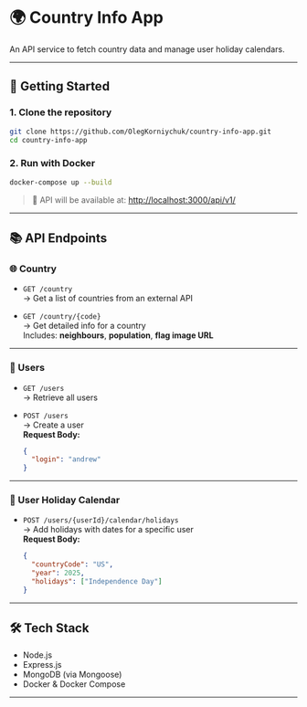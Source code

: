 # 🌍 Country Info App

An API service to fetch country data and manage user holiday calendars.

---

## 🚀 Getting Started

### 1. Clone the repository

```bash
git clone https://github.com/OlegKorniychuk/country-info-app.git
cd country-info-app
```

### 2. Run with Docker

```bash
docker-compose up --build
```

> 📡 API will be available at: [http://localhost:3000/api/v1/](http://localhost:3000/api/v1/)

---

## 📚 API Endpoints

### 🌐 Country

- `GET /country`  
  → Get a list of countries from an external API

- `GET /country/{code}`  
  → Get detailed info for a country  
  Includes: **neighbours**, **population**, **flag image URL**

---

### 👤 Users

- `GET /users`  
  → Retrieve all users

- `POST /users`  
  → Create a user  
  **Request Body:**
  ```json
  {
    "login": "andrew"
  }
  ```

---

### 📅 User Holiday Calendar

- `POST /users/{userId}/calendar/holidays`  
  → Add holidays with dates for a specific user  
  **Request Body:**
  ```json
  {
    "countryCode": "US",
    "year": 2025,
    "holidays": ["Independence Day"]
  }
  ```

---

## 🛠 Tech Stack

- Node.js
- Express.js
- MongoDB (via Mongoose)
- Docker & Docker Compose

---
